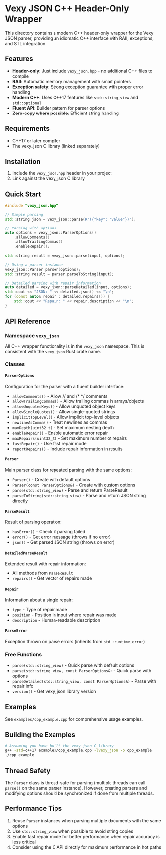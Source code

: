 # Vexy JSON C++ Header-Only Wrapper

This directory contains a modern C++ header-only wrapper for the Vexy JSON parser, providing an idiomatic C++ interface with RAII, exceptions, and STL integration.

## Features

- **Header-only**: Just include `vexy_json.hpp` - no additional C++ files to compile
- **RAII**: Automatic memory management with smart pointers
- **Exception safety**: Strong exception guarantee with proper error handling
- **Modern C++**: Uses C++17 features like `std::string_view` and `std::optional`
- **Fluent API**: Builder pattern for parser options
- **Zero-copy where possible**: Efficient string handling

## Requirements

- C++17 or later compiler
- The vexy_json C library (linked separately)

## Installation

1. Include the `vexy_json.hpp` header in your project
2. Link against the vexy_json C library

## Quick Start

```cpp
#include "vexy_json.hpp"

// Simple parsing
std::string json = vexy_json::parse(R"({"key": "value"})");

// Parsing with options
auto options = vexy_json::ParserOptions()
    .allowComments()
    .allowTrailingCommas()
    .enableRepair();
    
std::string result = vexy_json::parse(input, options);

// Using a parser instance
vexy_json::Parser parser(options);
std::string result = parser.parseToString(input);

// Detailed parsing with repair information
auto detailed = vexy_json::parseDetailed(input, options);
std::cout << "JSON: " << detailed.json() << "\n";
for (const auto& repair : detailed.repairs()) {
    std::cout << "Repair: " << repair.description << "\n";
}
```

## API Reference

### Namespace `vexy_json`

All C++ wrapper functionality is in the `vexy_json` namespace. This is consistent with the `vexy_json` Rust crate name.

### Classes

#### `ParserOptions`
Configuration for the parser with a fluent builder interface:
- `allowComments()` - Allow // and /* */ comments
- `allowTrailingCommas()` - Allow trailing commas in arrays/objects
- `allowUnquotedKeys()` - Allow unquoted object keys
- `allowSingleQuotes()` - Allow single-quoted strings
- `implicitTopLevel()` - Allow implicit top-level objects
- `newlineAsComma()` - Treat newlines as commas
- `maxDepth(uint32_t)` - Set maximum nesting depth
- `enableRepair()` - Enable automatic error repair
- `maxRepairs(uint32_t)` - Set maximum number of repairs
- `fastRepair()` - Use fast repair mode
- `reportRepairs()` - Include repair information in results

#### `Parser`
Main parser class for repeated parsing with the same options:
- `Parser()` - Create with default options
- `Parser(const ParserOptions&)` - Create with custom options
- `parse(std::string_view)` - Parse and return ParseResult
- `parseToString(std::string_view)` - Parse and return JSON string directly

#### `ParseResult`
Result of parsing operation:
- `hasError()` - Check if parsing failed
- `error()` - Get error message (throws if no error)
- `json()` - Get parsed JSON string (throws on error)

#### `DetailedParseResult`
Extended result with repair information:
- All methods from `ParseResult`
- `repairs()` - Get vector of repairs made

#### `Repair`
Information about a single repair:
- `type` - Type of repair made
- `position` - Position in input where repair was made
- `description` - Human-readable description

#### `ParseError`
Exception thrown on parse errors (inherits from `std::runtime_error`)

### Free Functions

- `parse(std::string_view)` - Quick parse with default options
- `parse(std::string_view, const ParserOptions&)` - Quick parse with options
- `parseDetailed(std::string_view, const ParserOptions&)` - Parse with repair info
- `version()` - Get vexy_json library version

## Examples

See `examples/cpp_example.cpp` for comprehensive usage examples.

## Building the Examples

```bash
# Assuming you have built the vexy_json C library
g++ -std=c++17 examples/cpp_example.cpp -lvexy_json -o cpp_example
./cpp_example
```

## Thread Safety

The `Parser` class is thread-safe for parsing (multiple threads can call `parse()` on the same parser instance). However, creating parsers and modifying options should be synchronized if done from multiple threads.

## Performance Tips

1. Reuse `Parser` instances when parsing multiple documents with the same options
2. Use `std::string_view` when possible to avoid string copies
3. Enable fast repair mode for better performance when repair accuracy is less critical
4. Consider using the C API directly for maximum performance in hot paths